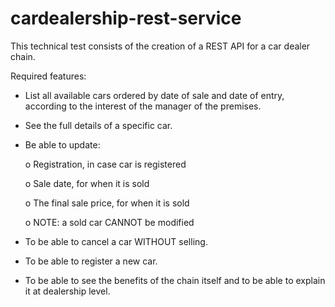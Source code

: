 # cardealership-rest-service

This technical test consists of the creation of a REST API for a car dealer chain.

Required features:

- List all available cars ordered by date of sale and date of entry, according to the interest of the manager of the premises.

- See the full details of a specific car.

- Be able to update:

     o Registration, in case car is registered
     
     o Sale date, for when it is sold
     
     o The final sale price, for when it is sold
     
     o NOTE: a sold car CANNOT be modified

- To be able to cancel a car WITHOUT selling.
- To be able to register a new car.
- To be able to see the benefits of the chain itself and to be able to explain it at dealership level.


 
